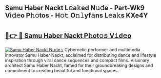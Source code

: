 ## Samu Haber Nackt L𝚎a𝚔ed N𝚞𝚍e - Part-Wk9 Vi𝚍𝚎o P𝚑𝚘tos - H𝚘𝚝 O𝚗𝚕yf𝚊ns L𝚎a𝚔s KXe4Y

# <h2><a href="http://kf7qsp8.oniu.top/?m=Samu+Haber+Nackt">🔗👉 🔴 Samu Haber Nackt P𝚑ot𝚘𝚜 V𝚒d𝚎o</a></h2>

[![Samu Haber Nackt Nu𝚍e𝚜](https://i.imgur.com/0qMVB7G.gif)](http://kf7qsp8.oniu.top/?m=Samu+Haber+Nackt)
Cybernetic performer and multimedia innovator Samu Haber Nackt, acclaimed for distributing dance and lifestyle inspiration through viral dance sequences and compact films. Visionary architect Samu Haber Nackt, famed for their groundbreaking designs and commitment to creating beautiful and functional spaces.  
